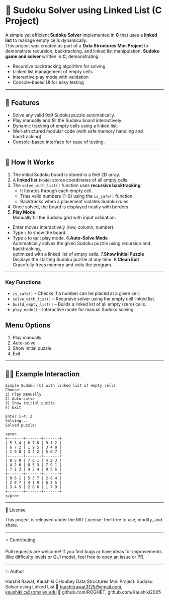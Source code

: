 # 🧮 Sudoku Solver using Linked List (C Project)

A simple yet efficient **Sudoku Solver** implemented in **C** that uses a **linked list** to manage empty cells dynamically.  
This project was created as part of a **Data Structures Mini Project** to demonstrate recursion, backtracking, and linked list manipulation.
**Sudoku game and solver** written in **C**, demonstrating:
- Recursive backtracking algorithm for solving
- Linked list management of empty cells
- Interactive play mode with validation
- Console-based UI for easy testing

---

## 🚀 Features
- Solve any valid 9x9 Sudoku puzzle automatically.
- Play manually and fill the Sudoku board interactively.
- Dynamic tracking of empty cells using a linked list.
- Well-structured modular code (with safe memory handling and backtracking).
- Console-based interface for ease of testing.

---

## 🧠 How It Works
1. The initial Sudoku board is stored in a 9x9 2D array.
2. A **linked list** (`Node`) stores coordinates of all empty cells.
3. The `solve_with_list()` function uses **recursive backtracking**:
   - It iterates through each empty cell.
   - Tries valid numbers (1–9) using the `is_safe()` function.
   - Backtracks when a placement violates Sudoku rules.
4. Once solved, the board is displayed neatly with borders.
5. **Play Mode**  
Manually fill the Sudoku grid with input validation.  
- Enter moves interactively (row, column, number).  
- Type `s` to show the board.  
- Type `q` to quit play mode.
6.**Auto-Solve Mode**  
Automatically solves the given Sudoku puzzle using recursion and backtracking,  
optimized with a linked list of empty cells.
7.**Show Initial Puzzle**  
Displays the starting Sudoku puzzle at any time.
8.**Clean Exit**  
Gracefully frees memory and exits the program.

---

### Key Functions
- `is_safe()` – Checks if a number can be placed at a given cell.  
- `solve_with_list()` – Recursive solver using the empty cell linked list.  
- `build_empty_list()` – Builds a linked list of all empty (zero) cells.  
- `play_mode()` – Interactive mode for manual Sudoku solving


## Menu Options 

1) Play manually
2) Auto-solve
3) Show initial puzzle
4) Exit

---
   
## 🧑‍💻 Example Interaction

```text
Simple Sudoku (C) with linked list of empty cells  
Choose:  
1) Play manually  
2) Auto-solve  
3) Show initial puzzle  
4) Exit  

Enter 1-4: 2  
Solving...  
Solved puzzle:

<pre>
+-------+-------+-------+
| 5 3 4 | 6 7 8 | 9 1 2 |
| 6 7 2 | 1 9 5 | 3 4 8 |
| 1 9 8 | 3 4 2 | 5 6 7 |
+-------+-------+-------+
| 8 5 9 | 7 6 1 | 4 2 3 |
| 4 2 6 | 8 5 3 | 7 9 1 |
| 7 1 3 | 9 2 4 | 8 5 6 |
+-------+-------+-------+
| 9 6 1 | 5 3 7 | 2 8 4 |
| 2 8 7 | 4 1 9 | 6 3 5 |
| 3 4 5 | 2 8 6 | 1 7 9 |
+-------+-------+-------+
</pre>
```
---

🧾 License

This project is released under the MIT License: feel free to use, modify, and share.

---

⭐ Contributing

Pull requests are welcome!
If you find bugs or have ideas for improvements (like difficulty levels or GUI mode), feel free to open an issue or PR.

---

✨ Author

Harshit Rawat, Kaushiki CHoubey
Data Structures Mini Project: Sudoku Solver using Linked List
📧 harshitrawat3125@gmail.com, kaushiki.c@somaiya.edu
💼 github.com/ROGHET, github.com/Kaushiki2005
